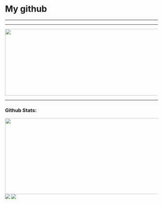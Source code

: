 # My github

---

---

[<img align="center" height="220px" width="750px" src="https://i.pinimg.com/564x/97/a6/f2/97a6f2089b69009442d9f7fc34c29a78.jpg">](https://www.beautifyconverter.com/steganographic-decoder.php)  

---
<h3>Github Stats:</h3>
<img align="center" height= "250" width="700px" src="https://github-readme-stats.vercel.app/api/?username=alpardayalman&theme=blue-green" />
 
<img src="https://github-readme-stats.vercel.app/api/top-langs/?username=rayhanadev&langs_count=7&theme=blug-green">
<img src="https://github-profile-trophy.vercel.app/?username=alpardayalman&theme=blue-green&column=3&margin-w=20&margin-h=20">
